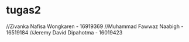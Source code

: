 # tugas2
//Zivanka Nafisa Wongkaren - 16919369
//Muhammad Fawwaz Naabigh - 16519184
//Jeremy David Dipahotma - 16019423
